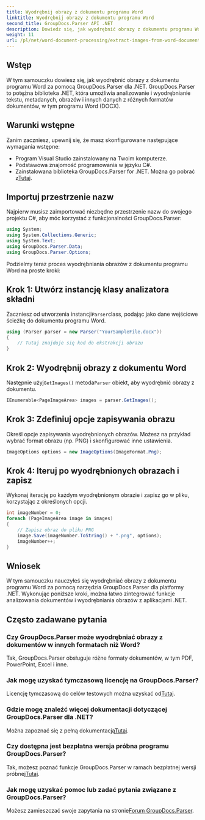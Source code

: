 ```yaml
---
title: Wyodrębnij obrazy z dokumentu programu Word
linktitle: Wyodrębnij obrazy z dokumentu programu Word
second_title: GroupDocs.Parser API .NET
description: Dowiedz się, jak wyodrębnić obrazy z dokumentu programu Word za pomocą GroupDocs.Parser dla .NET. Ten samouczek zawiera wskazówki krok po kroku dotyczące integracji obrazu z platformą .NET.
weight: 11
url: /pl/net/word-document-processing/extract-images-from-word-document/
---
```

## Wstęp
W tym samouczku dowiesz się, jak wyodrębnić obrazy z dokumentu programu Word za pomocą GroupDocs.Parser dla .NET. GroupDocs.Parser to potężna biblioteka .NET, która umożliwia analizowanie i wyodrębnianie tekstu, metadanych, obrazów i innych danych z różnych formatów dokumentów, w tym programu Word (DOCX).
## Warunki wstępne
Zanim zaczniesz, upewnij się, że masz skonfigurowane następujące wymagania wstępne:
- Program Visual Studio zainstalowany na Twoim komputerze.
- Podstawowa znajomość programowania w języku C#.
- Zainstalowana biblioteka GroupDocs.Parser for .NET. Można go pobrać z[Tutaj](https://releases.groupdocs.com/parser/net/).
## Importuj przestrzenie nazw
Najpierw musisz zaimportować niezbędne przestrzenie nazw do swojego projektu C#, aby móc korzystać z funkcjonalności GroupDocs.Parser:
```csharp
using System;
using System.Collections.Generic;
using System.Text;
using GroupDocs.Parser.Data;
using GroupDocs.Parser.Options;
```
Podzielmy teraz proces wyodrębniania obrazów z dokumentu programu Word na proste kroki:
## Krok 1: Utwórz instancję klasy analizatora składni
 Zaczniesz od utworzenia instancji`Parser`class, podając jako dane wejściowe ścieżkę do dokumentu programu Word.
```csharp
using (Parser parser = new Parser("YourSampleFile.docx"))
{
    // Tutaj znajduje się kod do ekstrakcji obrazu
}
```
## Krok 2: Wyodrębnij obrazy z dokumentu Word
 Następnie użyj`GetImages()` metoda`Parser` obiekt, aby wyodrębnić obrazy z dokumentu.
```csharp
IEnumerable<PageImageArea> images = parser.GetImages();
```
## Krok 3: Zdefiniuj opcje zapisywania obrazu
Określ opcje zapisywania wyodrębnionych obrazów. Możesz na przykład wybrać format obrazu (np. PNG) i skonfigurować inne ustawienia.
```csharp
ImageOptions options = new ImageOptions(ImageFormat.Png);
```
## Krok 4: Iteruj po wyodrębnionych obrazach i zapisz
Wykonaj iterację po każdym wyodrębnionym obrazie i zapisz go w pliku, korzystając z określonych opcji.
```csharp
int imageNumber = 0;
foreach (PageImageArea image in images)
{
    // Zapisz obraz do pliku PNG
    image.Save(imageNumber.ToString() + ".png", options);
    imageNumber++;
}
```
## Wniosek
W tym samouczku nauczyłeś się wyodrębniać obrazy z dokumentu programu Word za pomocą narzędzia GroupDocs.Parser dla platformy .NET. Wykonując poniższe kroki, można łatwo zintegrować funkcje analizowania dokumentów i wyodrębniania obrazów z aplikacjami .NET.

## Często zadawane pytania
### Czy GroupDocs.Parser może wyodrębniać obrazy z dokumentów w innych formatach niż Word?
Tak, GroupDocs.Parser obsługuje różne formaty dokumentów, w tym PDF, PowerPoint, Excel i inne.
### Jak mogę uzyskać tymczasową licencję na GroupDocs.Parser?
 Licencję tymczasową do celów testowych można uzyskać od[Tutaj](https://purchase.groupdocs.com/temporary-license/).
### Gdzie mogę znaleźć więcej dokumentacji dotyczącej GroupDocs.Parser dla .NET?
 Można zapoznać się z pełną dokumentacją[Tutaj](https://tutorials.groupdocs.com/parser/net/).
### Czy dostępna jest bezpłatna wersja próbna programu GroupDocs.Parser?
 Tak, możesz poznać funkcje GroupDocs.Parser w ramach bezpłatnej wersji próbnej[Tutaj](https://releases.groupdocs.com/).
### Jak mogę uzyskać pomoc lub zadać pytania związane z GroupDocs.Parser?
 Możesz zamieszczać swoje zapytania na stronie[Forum GroupDocs.Parser](https://forum.groupdocs.com/c/parser/17).